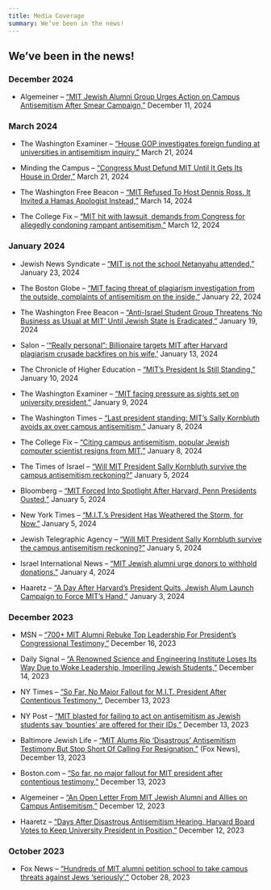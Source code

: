 ```yaml
---
title: Media Coverage
summary: We’ve been in the news!
---
```


## We’ve been in the news!

### December 2024
+ Algemeiner – [“MIT Jewish Alumni Group Urges Action on Campus Antisemitism After Smear Campaign,”](https://www.algemeiner.com/2024/12/11/mit-jewish-alumni-group-urges-action-campus-antisemitism-after-smear-campaign/) December 11, 2024

### March 2024
+ The Washington Examiner – [“House GOP investigates foreign funding at universities in antisemitism inquiry,”](https://www.washingtonexaminer.com/news/house/2931710/house-gop-probes-foreign-funding-at-universities-in-antisemitism-inquiry/) March 21, 2024

+ Minding the Campus – [“Congress Must Defund MIT Until It Gets Its House in Order,”](https://www.mindingthecampus.org/2024/03/21/congress-must-defund-mit-until-it-gets-its-house-in-order/) March 21, 2024

+ The Washington Free Beacon – [“MIT Refused To Host Dennis Ross. It Invited a Hamas Apologist Instead,”](https://freebeacon.com/campus/mit-refused-to-host-dennis-ross-it-invited-a-hamas-apologist-instead/) March 14, 2024

+ The College Fix – [“MIT hit with lawsuit, demands from Congress for allegedly condoning rampant antisemitism,”](https://www.thecollegefix.com/mit-hit-with-lawsuit-demands-from-congress-for-allegedly-condoning-rampant-antisemitism/) March 12, 2024

### January 2024
+ Jewish News Syndicate – [“MIT is not the school Netanyahu attended,”](https://www.jns.org/mit-succumbs-to-antisemitism/) January 23, 2024

+ The Boston Globe – [“MIT facing threat of plagiarism investigation from the outside, complaints of antisemitism on the inside,”](https://www.bostonglobe.com/2024/01/22/metro/mit-plagiarism-investigation/) January 22, 2024

+ The Washington Free Beacon – [“Anti-Israel Student Group Threatens ‘No Business as Usual at MIT’ Until Jewish State is Eradicated,”](https://freebeacon.com/campus/anti-israel-student-group-threatens-no-business-as-usual-at-mit-until-jewish-state-is-eradicated/) January 19, 2024

+ Salon – [‘“Really personal”: Billionaire targets MIT after Harvard plagiarism crusade backfires on his wife,’](https://www.salon.com/2024/01/13/really-personal-billionaire-targets-mit-after-harvard-plagiarism-crusade-backfires-on-his-wife/) January 13, 2024

+ The Chronicle of Higher Education – [“MIT’s President Is Still Standing,”](https://www.chronicle.com/article/mits-president-is-still-standing) January 10, 2024

+ The Washington Examiner – [“MIT facing pressure as sights set on university president,”](https://www.washingtonexaminer.com/news/2789844/mit-pressure-presidential-ouster/) January 9, 2024

+ The Washington Times – [“Last president standing: MIT’s Sally Kornbluth avoids ax over campus antisemitism,”](https://www.washingtontimes.com/news/2024/jan/8/sally-kornbluth-mit-president-manages-elude-ax-ove/) January 8, 2024

+ The College Fix – [“Citing campus antisemitism, popular Jewish computer scientist resigns from MIT,”](https://www.thecollegefix.com/citing-campus-antisemitism-popular-jewish-computer-scientist-resigns-from-mit/) January 8, 2024

+ The Times of Israel – [“Will MIT President Sally Kornbluth survive the campus antisemitism reckoning?”](https://www.timesofisrael.com/will-mit-president-sally-kornbluth-survive-the-campus-antisemitism-reckoning/) January 5, 2024

+ Bloomberg – [“MIT Forced Into Spotlight After Harvard, Penn Presidents Ousted,”](https://www.bloomberg.com/news/articles/2024-01-05/mit-forced-into-spotlight-after-harvard-penn-presidents-ousted) January 5, 2024

+ New York Times – [“M.I.T.’s President Has Weathered the Storm, for Now,”](https://www.nytimes.com/2024/01/05/us/mit-president-sally-kornbluth-antisemitism.html) January 5, 2024

+ Jewish Telegraphic Agency – [“Will MIT President Sally Kornbluth survive the campus antisemitism reckoning?”](https://www.jta.org/2024/01/05/united-states/will-mits-sally-kornbluth-survive-the-campus-antisemitism-reckoning) January 5, 2024

+ Israel International News – [“MIT Jewish alumni urge donors to withhold donations,”](https://www.israelnationalnews.com/news/383044) January 4, 2024

+ Haaretz – [“A Day After Harvard’s President Quits, Jewish Alum Launch Campaign to Force MIT’s Hand,”](https://www.haaretz.com/us-news/2024-01-03/ty-article/.premium/a-day-after-harvards-president-quits-jewish-alum-launch-campaign-to-force-mits-hand/0000018c-d0cb-daf6-a5df-d7ff7ae00000) January 3, 2024

### December 2023

+ MSN – [“700+ MIT Alumni Rebuke Top Leadership For President’s Congressional Testimony,”](https://www.msn.com/en-us/news/us/700-mit-alumni-rebuke-top-leadership-for-president-s-congressional-testimony/ar-AA1lvC2c) December 16, 2023

+ Daily Signal – [“A Renowned Science and Engineering Institute Loses Its Way Due to Woke Leadership, Imperiling Jewish Students,”](https://www.dailysignal.com/2023/12/14/renowned-science-engineering-institute-loses-way-woke-leadership-imperiling-jewish-students/) December 14, 2023

+ NY Times – [“So Far, No Major Fallout for M.I.T. President After Contentious Testimony,"](https://www.nytimes.com/2023/12/13/us/mit-sally-kornbluth-antisemitism.html), December 13, 2023

+ NY Post – [“MIT blasted for failing to act on antisemitism as Jewish students say ‘bounties’ are offered for their IDs,”](https://nypost.com/2023/12/13/news/mit-blasted-for-failure-to-act-on-antisemitism/) December 13, 2023

+ Baltimore Jewish Life – [“MIT Alums Rip ‘Disastrous’ Antisemitism Testimony But Stop Short Of Calling For Resignation,”](https://baltimorejewishlife.com/news/news-detail.php?SECTION_ID=1&amp;ARTICLE_ID=168846) (Fox News), December 13, 2023

+ Boston.com – [“So far, no major fallout for MIT president after contentious testimony,"](https://www.boston.com/news/local-news/2023/12/13/so-far-no-major-fallout-for-mit-president-after-contentious-testimony/) December 13, 2023

+ Algemeiner – [“An Open Letter From MIT Jewish Alumni and Allies on Campus Antisemitism,”](https://www.algemeiner.com/2023/12/12/an-open-letter-from-mit-jewish-alumni-and-allies-on-campus-antisemitism/) December 12, 2023

+ Haaretz – [“Days After Disastrous Antisemitism Hearing, Harvard Board Votes to Keep University President in Position,”](https://www.haaretz.com/us-news/2023-12-12/ty-article/.premium/harvard-board-votes-to-keep-president-on-despite-contentious-antisemitism-remarks/0000018c-5e50-d6f9-afbc-5f5ac6430000) December 12, 2023

### October 2023

+ Fox News – [“Hundreds of MIT alumni petition school to take campus threats against Jews ‘seriously’,”](https://www.foxnews.com/us/hundreds-mit-alumni-petition-school-take-campus-threats-against-jews-seriously) October 28, 2023
